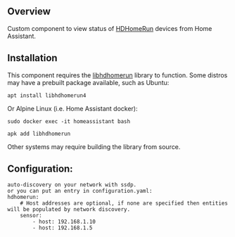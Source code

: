 ## Overview
Custom component to view status of [HDHomeRun](https://www.silicondust.com/hdhomerun/) devices from Home Assistant. 

## Installation
This component requires the [libhdhomerun](https://github.com/Silicondust/libhdhomerun) library to function. Some distros may have a prebuilt package available, such as Ubuntu:

    apt install libhdhomerun4

Or Alpine Linux (i.e. Home Assistant docker):
    
    sudo docker exec -it homeassistant bash

    apk add libhdhomerun

Other systems may require building the library from source.

## Configuration:
```
auto-discovery on your network with ssdp.
or you can put an entry in configuration.yaml:
hdhomerun:
    # Host addresses are optional, if none are specified then entities will be populated by network discovery.
    sensor:
        - host: 192.168.1.10
        - host: 192.168.1.5
```
